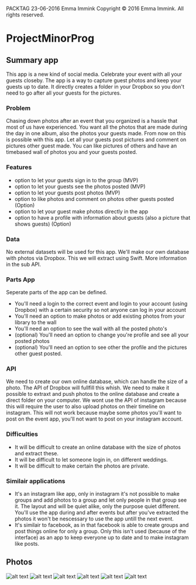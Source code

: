 PACKTAG
23-06-2016
Emma Immink
Copyright © 2016 Emma Immink. All rights reserved.

# ProjectMinorProg

## Summary app
This app is a new kind of social media. Celebrate your event with all your guests closeby. The app is a way to capture guest photos and keep your guests up to date. It directly creates a folder in your Dropbox so you don't need to go after all your guests for the pictures.

### Problem
Chasing down photos after an event that you organized is a hassle that most of us have experienced. You want all the photos that are made during the day in one album, also the photos your guests made. From now on this is possible with this app. Let all your guests post pictures and comment on pictures other guest made. You can like pictures of others and have an timebased wall of photos you and your guests posted. 

### Features
- option to let your guests sign in to the group (MVP)
- option to let your guests see the photos posted (MVP)
- option to let your guests post photos (MVP)
- option to like photos and comment on photos other guests posted (Option)
- option to let your guest make photos directly in the app
- option to have a profile with information about guests (also a picture that shows guests) (Option)

### Data
No external datasets will be used for this app. We'll make our own database with photos via Dropbox. This we will extract using Swift.
More information in the sub API.

### Parts App
Seperate parts of the app can be defined. 
- You'll need a login to the correct event and login to your account (using Dropbox) with a certain security so not anyone can log in your account
- You'll need an option to make photos or add existing photos from your library to the wall
- You'll need an option to see the wall with all the posted photo's 
- (optional) You'll need an option to change you're profile and see all your posted photos
- (optional) You'll need an option to see other the profile and the pictures other guest posted.

### API
We need to create our own online database, which can handle the size of a photo. The API of Dropbox will fullfill this whish. 
We need to make it possible to extraxt and push photos to the online database and create a direct folder on your computer. We wont use the API of instagram because this will require the user to also upload photos on their timeline on instagram. This will not work because maybe some photos you'll want to post on the event app, you'll not want to post on your instagram account. 

### Difficulties
- It will be difficult to create an online database with the size of photos and extract these.
- It will be difficult to let someone login in, on different weddings.
- It will be difficult to make certain the photos are private. 

### Similair applications
- It's an instagram like app, only in instagram it's not possible to make groups and add photos to a group and let only people in that group see it. The layout and will be quiet alike, only the purpose quiet different. You'll use the app during and after events but after you've extracted the photos it won't be nescessary to use the app untill the next event. 
- It's similair to facebook, as in that facebook is able to create groups and post things online for only a group. Only this isn't used (because of the interface) as an app to keep everyone up to date and to make instagram like posts. 

## Photos
![alt text](https://github.com/emmpiiee/ProjectMinorProg/blob/master/doc/Schermafbeelding%202016-06-23%20om%2022.56.49.png "Logo Title Text 1")
![alt text](https://github.com/emmpiiee/ProjectMinorProg/blob/master/doc/Schermafbeelding%202016-06-23%20om%2022.56.32.png "Logo Title Text 1")
![alt text](https://github.com/emmpiiee/ProjectMinorProg/blob/master/doc/Schermafbeelding%202016-06-23%20om%2022.56.09.png "Logo Title Text 1")
![alt text](https://github.com/emmpiiee/ProjectMinorProg/blob/master/doc/Schermafbeelding%202016-06-23%20om%2022.55.44.png "Logo Title Text 1")
![alt text](https://github.com/emmpiiee/ProjectMinorProg/blob/master/doc/Schermafbeelding%202016-06-23%20om%2022.54.35.png "Logo Title Text 1")
![alt text](https://github.com/emmpiiee/ProjectMinorProg/blob/master/doc/Schermafbeelding%202016-06-23%20om%2022.54.20.png "Logo Title Text 1")
